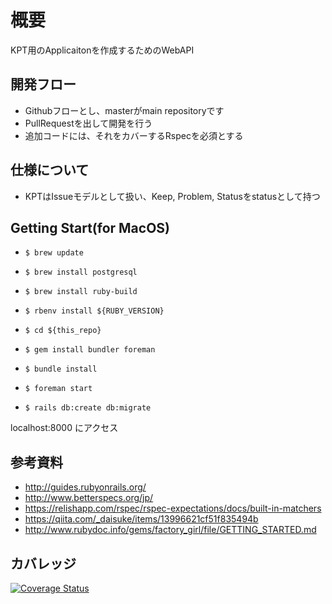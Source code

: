 # 概要

KPT用のApplicaitonを作成するためのWebAPI


## 開発フロー

- Githubフローとし、masterがmain repositoryです
- PullRequestを出して開発を行う
- 追加コードには、それをカバーするRspecを必須とする


## 仕様について

- KPTはIssueモデルとして扱い、Keep, Problem, Statusをstatusとして持つ

## Getting Start(for MacOS)

- `$ brew update`
- `$ brew install postgresql`
- `$ brew install ruby-build`


- `$ rbenv install ${RUBY_VERSION}`
- `$ cd ${this_repo}`
- `$ gem install bundler foreman`
- `$ bundle install` 
- `$ foreman start`
- `$ rails db:create db:migrate`

localhost:8000 にアクセス


## 参考資料

- http://guides.rubyonrails.org/
- http://www.betterspecs.org/jp/
- https://relishapp.com/rspec/rspec-expectations/docs/built-in-matchers
- https://qiita.com/_daisuke/items/13996621cf51f835494b
- http://www.rubydoc.info/gems/factory_girl/file/GETTING_STARTED.md


## カバレッジ

[![Coverage Status](https://coveralls.io/repos/github/sitateru/kpt/badge.svg?branch=add-coverall-add-coverage)](https://coveralls.io/github/sitateru/kpt?branch=add-coverall-add-coverage)
